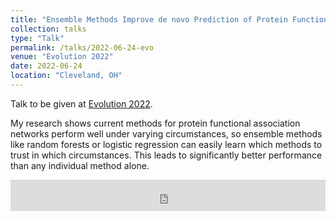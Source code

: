 ```yaml
---
title: "Ensemble Methods Improve de novo Prediction of Protein Functional Association Networks"
collection: talks
type: "Talk"
permalink: /talks/2022-06-24-evo
venue: "Evolution 2022"
date: 2022-06-24
location: "Cleveland, OH"
---
```


Talk to be given at [Evolution 2022](https://www.evolutionmeetings.org/2022-conference-info.html). 

My research shows current methods for protein functional association networks perform well under varying circumstances, so ensemble methods like random forests or logistic regression can easily learn which methods to trust in which circumstances. This leads to significantly better performance than any individual method alone.

<style>
  .iframe-container {
  overflow: hidden;
  /* 16:9 aspect ratio */
  padding-top: 10%;
  position: relative;
}
.iframe-container iframe {
   border: 0;
   height: 100%;
   left: 0;
   position: absolute;
   top: 0;
   width: 100%;
}
</style>

<div class="iframe-container">
  <iframe src="https://www.youtube.com/embed/qWaJdl2D1uI" allowfullscreen></iframe>
</div>
